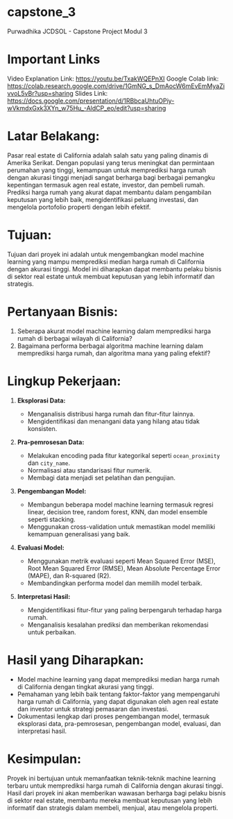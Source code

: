 # capstone_3
Purwadhika JCDSOL - Capstone Project Modul 3

# Important Links
Video Explanation Link: https://youtu.be/TxakWQEPnXI
Google Colab link: https://colab.research.google.com/drive/1GmNG_s_DmAocW6mEvEmMyaZivvoL5vBr?usp=sharing
Slides Link: https://docs.google.com/presentation/d/1RBbcaUhtuOPiy-wVkmdxGxk3XYn_w75Hu_-AldCP_eo/edit?usp=sharing

# Latar Belakang:
Pasar real estate di California adalah salah satu yang paling dinamis di Amerika Serikat. Dengan populasi yang terus meningkat dan permintaan perumahan yang tinggi, kemampuan untuk memprediksi harga rumah dengan akurasi tinggi menjadi sangat berharga bagi berbagai pemangku kepentingan termasuk agen real estate, investor, dan pembeli rumah. Prediksi harga rumah yang akurat dapat membantu dalam pengambilan keputusan yang lebih baik, mengidentifikasi peluang investasi, dan mengelola portofolio properti dengan lebih efektif.

# Tujuan:
Tujuan dari proyek ini adalah untuk mengembangkan model machine learning yang mampu memprediksi median harga rumah di California dengan akurasi tinggi. Model ini diharapkan dapat membantu pelaku bisnis di sektor real estate untuk membuat keputusan yang lebih informatif dan strategis.

# Pertanyaan Bisnis:
1. Seberapa akurat model machine learning dalam memprediksi harga rumah di berbagai wilayah di California?
2. Bagaimana performa berbagai algoritma machine learning dalam memprediksi harga rumah, dan algoritma mana yang paling efektif?

# Lingkup Pekerjaan:
1. **Eksplorasi Data:**
   - Menganalisis distribusi harga rumah dan fitur-fitur lainnya.
   - Mengidentifikasi dan menangani data yang hilang atau tidak konsisten.

2. **Pra-pemrosesan Data:**
   - Melakukan encoding pada fitur kategorikal seperti `ocean_proximity` dan `city_name`.
   - Normalisasi atau standarisasi fitur numerik.
   - Membagi data menjadi set pelatihan dan pengujian.

3. **Pengembangan Model:**
   - Membangun beberapa model machine learning termasuk regresi linear, decision tree, random forest, KNN, dan model ensemble seperti stacking.
   - Menggunakan cross-validation untuk memastikan model memiliki kemampuan generalisasi yang baik.

4. **Evaluasi Model:**
   - Menggunakan metrik evaluasi seperti Mean Squared Error (MSE), Root Mean Squared Error (RMSE), Mean Absolute Percentage Error (MAPE), dan R-squared (R2).
   - Membandingkan performa model dan memilih model terbaik.

5. **Interpretasi Hasil:**
   - Mengidentifikasi fitur-fitur yang paling berpengaruh terhadap harga rumah.
   - Menganalisis kesalahan prediksi dan memberikan rekomendasi untuk perbaikan.

# Hasil yang Diharapkan:
- Model machine learning yang dapat memprediksi median harga rumah di California dengan tingkat akurasi yang tinggi.
- Pemahaman yang lebih baik tentang faktor-faktor yang mempengaruhi harga rumah di California, yang dapat digunakan oleh agen real estate dan investor untuk strategi pemasaran dan investasi.
- Dokumentasi lengkap dari proses pengembangan model, termasuk eksplorasi data, pra-pemrosesan, pengembangan model, evaluasi, dan interpretasi hasil.

# Kesimpulan:
Proyek ini bertujuan untuk memanfaatkan teknik-teknik machine learning terbaru untuk memprediksi harga rumah di California dengan akurasi tinggi. Hasil dari proyek ini akan memberikan wawasan berharga bagi pelaku bisnis di sektor real estate, membantu mereka membuat keputusan yang lebih informatif dan strategis dalam membeli, menjual, atau mengelola properti.
